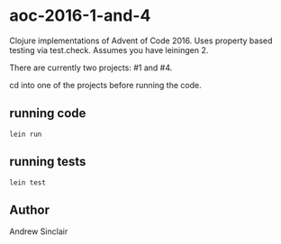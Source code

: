 # aoc-2016-1-and-4
Clojure implementations of Advent of Code 2016.
Uses property based testing via test.check.
Assumes you have leiningen 2.

There are currently two projects: #1 and #4.

cd into one of the projects before running the code.

## running code
`lein run`

## running tests
`lein test`

## Author
Andrew Sinclair

